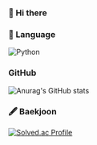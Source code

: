 ### 👋 Hi there

### 📗 Language
<img alt="Python" src ="https://img.shields.io/badge/Python-3776AB.svg?&style=for-the-badge&logo=Python&logoColor=white"/>

### GitHub
![Anurag's GitHub stats](https://github-readme-stats.vercel.app/api?username=guddnboy&show_icons=true&theme=radical)

### 🖋️ Baekjoon
[![Solved.ac Profile](http://mazassumnida.wtf/api/generate_badge?boj=hung3018)](https://solved.ac/hung3018)
<!--
**guddnboy/guddnboy** is a ✨ _special_ ✨ repository because its `README.md` (this file) appears on your GitHub profile.

Here are some ideas to get you started:

- 🔭 I’m currently working on ...
- 🌱 I’m currently learning ...
- 👯 I’m looking to collaborate on ...
- 🤔 I’m looking for help with ...
- 💬 Ask me about ...
- 📫 How to reach me: ...
- 😄 Pronouns: ...
- ⚡ Fun fact: ...
-->
